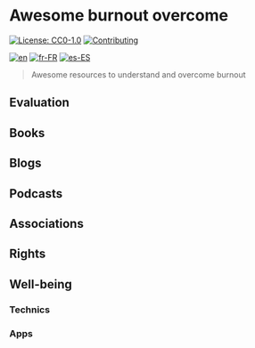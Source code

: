 # Awesome burnout overcome
[![License: CC0-1.0](https://licensebuttons.net/l/zero/1.0/80x15.png)](http://creativecommons.org/publicdomain/zero/1.0/)
[![Contributing](https://img.shields.io/badge/contributing-yellow.svg)](https://github.com/burnyDay/awesome-burnout/blob/master/CONTRIBUTING.md)


[![en](https://img.shields.io/badge/lang-en-red.svg)](https://github.com/burnyDay/awesome-burnout/blob/master/README.md)
[![fr-FR](https://img.shields.io/badge/lang-fr--fr-blue.svg)](https://github.com/burnyDay/awesome-burnout/blob/master/README.fr-FR.md)
[![es-ES](https://img.shields.io/badge/lang-es--es-yellow.svg)](https://github.com/burnyDay/awesome-burnout/blob/master/README.es-ES.md)

> Awesome resources to understand and overcome burnout

<!--ts-->
<!--te-->

## Evaluation

## Books

## Blogs

## Podcasts

## Associations

## Rights

## Well-being

### Technics

### Apps
